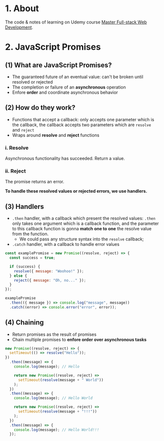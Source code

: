 # 1. About

The code & notes of learning on Udemy course [Master Full-stack Web Development](https://www.udemy.com/course/full-stack/).

# 2. JavaScript Promises

## (1) What are JavaScript Promises?

- The guaranteed future of an eventual value: can't be broken until resolved or rejected
- The completion or failure of an **asynchronous** operation
- Enfore **order** and coordinate asynchronous behavior

## (2) How do they work?

- Functions that accept a callback: only accepts one parameter which is the callback, the callback accepts two parameters which are `resolve` and `reject`
- Wraps around **resolve** and **reject** functions

### i. Resolve

Asynchronous functionality has succeeded. Return a value.

### ii. Reject

The promise returns an error.

**To handle these resolved values or rejected errors, we use **handlers**.**

## (3) Handlers

- `.then` handler, with a callback which present the resolved values: `.then` only takes one argument which is a callback function, and the parameter to this callback function is gonna **match one to one** the resolve value from the function.
  - We could pass any structure syntax into the `resolve` callback;
- `.catch` handler, with a callback to handle error values

```js
const examplePromise = new Promise((resolve, reject) => {
  const success = true;

  if (success) {
    resolve({ message: "Woohoo!" });
  } else {
    reject({ message: "Oh, no..." });
  }
});

examplePromise
  .then(({ message }) => console.log("message", message))
  .catch((error) => console.error("error", error));
```

## (4) Chaining

- Return promises as the result of promises
- Chain multiple promises to **enfore order over asynchronous tasks**

```js
new Promise((resolve, reject) => {
  setTimeout(() => resolve("Hello"));
})
  .then((message) => {
    console.log(message); // Hello

    return new Promise((resolve, reject) =>
      setTimeout(resolve(message + " World"))
    );
  })
  .then((message) => {
    console.log(message); // Hello World

    return new Promise((resolve, reject) =>
      setTimeout(resolve(message + "!!!"))
    );
  })
  .then((message) => {
    console.log(message); // Hello World!!!
  });
```

